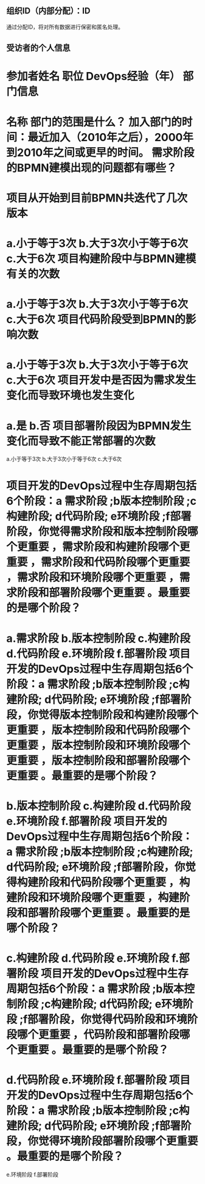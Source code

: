 ## 组织ID（内部分配）：ID

通过分配ID，将对所有数据进行保密和匿名处理。
## 受访者的个人信息

参加者姓名
职位
DevOps经验（年）
部门信息
====
名称
部门的范围是什么？
加入部门的时间：最近加入（2010年之后），2000年到2010年之间或更早的时间。
需求阶段的BPMN建模出现的问题都有哪些？
====


项目从开始到目前BPMN共迭代了几次版本
====
a.小于等于3次
b.大于3次小于等于6次
c.大于6次
项目构建阶段中与BPMN建模有关的次数
====
a.小于等于3次
b.大于3次小于等于6次
c.大于6次
项目代码阶段受到BPMN的影响次数
====
a.小于等于3次
b.大于3次小于等于6次
c.大于6次
项目开发中是否因为需求发生变化而导致环境也发生变化
====
a.是
b.否
项目部署阶段因为BPMN发生变化而导致不能正常部署的次数
====
a.小于等于3次
b.大于3次小于等于6次
c.大于6次

项目开发的DevOps过程中生存周期包括6个阶段：a 需求阶段 ;b版本控制阶段 ;c构建阶段; d代码阶段; e环境阶段 ;f部署阶段，你觉得需求阶段和版本控制阶段哪个更重要     ，需求阶段和构建阶段哪个更重要     ，需求阶段和代码阶段哪个更重要     ，需求阶段和环境阶段哪个更重要     ，需求阶段和部署阶段哪个更重要     。最重要的是哪个阶段？
====
a.需求阶段
b.版本控制阶段
c.构建阶段
d.代码阶段
e.环境阶段
f.部署阶段
项目开发的DevOps过程中生存周期包括6个阶段：a 需求阶段 ;b版本控制阶段 ;c构建阶段; d代码阶段; e环境阶段 ;f部署阶段，你觉得版本控制阶段和构建阶段哪个更重要     ，版本控制阶段和代码阶段哪个更重要     ，版本控制阶段和环境阶段哪个更重要     ，版本控制阶段和部署阶段哪个更重要     。最重要的是哪个阶段？
====
b.版本控制阶段
c.构建阶段
d.代码阶段
e.环境阶段
f.部署阶段
项目开发的DevOps过程中生存周期包括6个阶段：a 需求阶段 ;b版本控制阶段 ;c构建阶段; d代码阶段; e环境阶段 ;f部署阶段，你觉得构建阶段和代码阶段哪个更重要     ，构建阶段和环境阶段哪个更重要     ，构建阶段和部署阶段哪个更重要     。最重要的是哪个阶段？
====
c.构建阶段
d.代码阶段
e.环境阶段
f.部署阶段
项目开发的DevOps过程中生存周期包括6个阶段：a 需求阶段 ;b版本控制阶段 ;c构建阶段; d代码阶段; e环境阶段 ;f部署阶段，你觉得代码阶段和环境阶段哪个更重要     ，代码阶段和部署阶段哪个更重要     。最重要的是哪个阶段？
====
d.代码阶段
e.环境阶段
f.部署阶段
项目开发的DevOps过程中生存周期包括6个阶段：a 需求阶段 ;b版本控制阶段 ;c构建阶段; d代码阶段; e环境阶段 ;f部署阶段，你觉得环境阶段部署阶段哪个更重要     。最重要的是哪个阶段？
====
e.环境阶段
f.部署阶段

